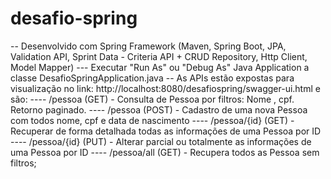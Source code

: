 # desafio-spring

-- Desenvolvido com Spring Framework (Maven, Spring Boot, JPA, Validation API, Sprint Data - Criteria API + CRUD Repository, Http Client, Model Mapper)
--- Executar "Run As" ou "Debug As" Java Application a classe DesafioSpringApplication.java
-- As APIs estão expostas para visualização no link: http://localhost:8080/desafiospring/swagger-ui.html e são:
---- /pessoa (GET) - Consulta de Pessoa por filtros: Nome , cpf. Retorno paginado.
---- /pessoa (POST) - Cadastro de uma nova Pessoa com todos nome, cpf e data de nascimento
---- /pessoa/{id} (GET) - Recuperar de forma detalhada todas as informações de uma Pessoa por ID
---- /pessoa/{id} (PUT) - Alterar parcial ou totalmente as informações de uma Pessoa por ID
---- /pessoa/all (GET) - Recupera todos as Pessoa sem filtros;